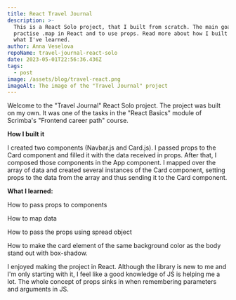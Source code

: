 ```yaml
---
title: React Travel Journal
description: >-
  This is a React Solo project, that I built from scratch. The main goals was to
  practise .map in React and to use props. Read more about how I built it and
  what I've learned.
author: Anna Veselova
repoName: travel-journal-react-solo
date: 2023-05-01T22:56:36.436Z
tags:
  - post
image: /assets/blog/travel-react.png
imageAlt: The image of the "Travel Journal" project
---
```

Welcome to the "Travel Journal" React Solo project. The project was built on my own. It was one of the tasks in the "React Basics" module of Scrimba's "Frontend career path" course. 

**How I built it**

I created two components (Navbar.js and Card.js). I passed props to the Card component and filled it with the data received in props. After that, I composed those components in the App component. I mapped over the array of data and created several instances of the Card component, setting props to the data from the array and thus sending it to the Card component. 

**What I learned:**

How to pass props to components

How to map data

How to pass the props using spread object

How to make the card element of the same background color as the body stand out with box-shadow.

I enjoyed making the project in React. Although the library is new to me and I'm only starting with it, I feel like a good knowledge of JS is helping me a lot. The whole concept of props sinks in when remembering parameters and arguments in JS.
